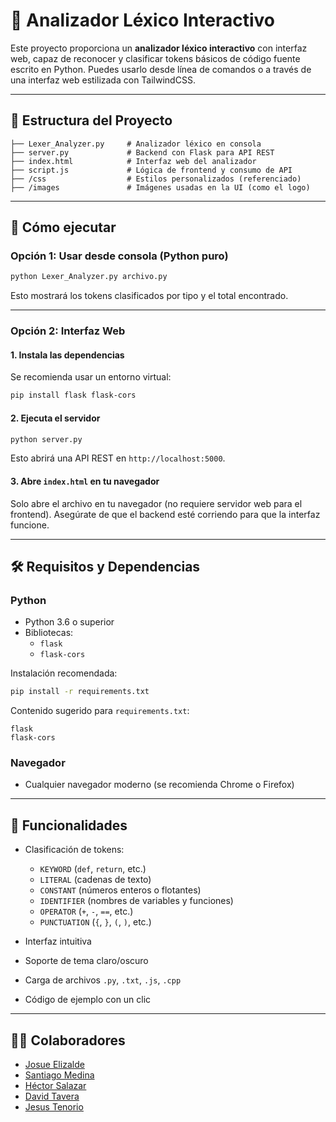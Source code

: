 # 🧠 Analizador Léxico Interactivo

Este proyecto proporciona un **analizador léxico interactivo** con interfaz web, capaz de reconocer y clasificar tokens básicos de código fuente escrito en Python. Puedes usarlo desde línea de comandos o a través de una interfaz web estilizada con TailwindCSS.

---

## 📁 Estructura del Proyecto

```
├── Lexer_Analyzer.py     # Analizador léxico en consola
├── server.py             # Backend con Flask para API REST
├── index.html            # Interfaz web del analizador
├── script.js             # Lógica de frontend y consumo de API
├── /css                  # Estilos personalizados (referenciado)
├── /images               # Imágenes usadas en la UI (como el logo)
```

---

## 🚀 Cómo ejecutar

### Opción 1: Usar desde consola (Python puro)

```bash
python Lexer_Analyzer.py archivo.py
```

Esto mostrará los tokens clasificados por tipo y el total encontrado.

---

### Opción 2: Interfaz Web

#### 1. Instala las dependencias
Se recomienda usar un entorno virtual:

```bash
pip install flask flask-cors
```

#### 2. Ejecuta el servidor

```bash
python server.py
```

Esto abrirá una API REST en `http://localhost:5000`.

#### 3. Abre `index.html` en tu navegador

Solo abre el archivo en tu navegador (no requiere servidor web para el frontend). Asegúrate de que el backend esté corriendo para que la interfaz funcione.

---

## 🛠 Requisitos y Dependencias

### Python
- Python 3.6 o superior
- Bibliotecas:
  - `flask`
  - `flask-cors`

Instalación recomendada:

```bash
pip install -r requirements.txt
```

Contenido sugerido para `requirements.txt`:
```
flask
flask-cors
```

### Navegador
- Cualquier navegador moderno (se recomienda Chrome o Firefox)

---

## 🧪 Funcionalidades

- Clasificación de tokens:
  - `KEYWORD` (`def`, `return`, etc.)
  - `LITERAL` (cadenas de texto)
  - `CONSTANT` (números enteros o flotantes)
  - `IDENTIFIER` (nombres de variables y funciones)
  - `OPERATOR` (`+`, `-`, `==`, etc.)
  - `PUNCTUATION` (`{`, `}`, `(`, `)`, etc.)

- Interfaz intuitiva
- Soporte de tema claro/oscuro
- Carga de archivos `.py`, `.txt`, `.js`, `.cpp`
- Código de ejemplo con un clic

---

## 👨‍💻 Colaboradores

- [Josue Elizalde](https://github.com/JosJim275)
- [Santiago Medina](https://github.com/sntg-mdn)
- [Héctor Salazar](https://github.com/HectorSalazar027)
- [David Tavera](https://github.com/DavidT328)
- [Jesus Tenorio](https://github.com/JysusAle)


